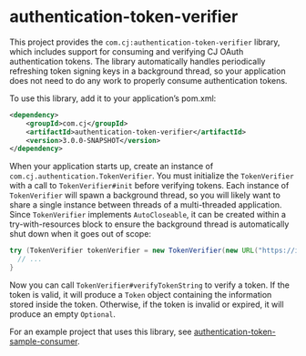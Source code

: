 # authentication-token-verifier

This project provides the `com.cj:authentication-token-verifier` library, which includes support for consuming and verifying CJ OAuth authentication tokens. The library automatically handles periodically refreshing token signing keys in a background thread, so your application does not need to do any work to properly consume authentication tokens.

To use this library, add it to your application’s pom.xml:

```xml
<dependency>
    <groupId>com.cj</groupId>
    <artifactId>authentication-token-verifier</artifactId>
    <version>3.0.0-SNAPSHOT</version>
</dependency>
```

When your application starts up, create an instance of `com.cj.authentication.TokenVerifier`. You must initialize the `TokenVerifier` with a call to `TokenVerifier#init` before verifying tokens. Each instance of `TokenVerifier` will spawn a background thread, so you will likely want to share a single instance between threads of a multi-threaded application. Since `TokenVerifier` implements `AutoCloseable`, it can be created within a try-with-resources block to ensure the background thread is automatically shut down when it goes out of scope:

```java
try (TokenVerifier tokenVerifier = new TokenVerifier(new URL("https://id.api.cj.com/public-keys"))) {
  // ...
}
```

Now you can call `TokenVerifier#verifyTokenString` to verify a token. If the token is valid, it will produce a `Token` object containing the information stored inside the token. Otherwise, if the token is invalid or expired, it will produce an empty `Optional`.

For an example project that uses this library, see [authentication-token-sample-consumer][].

[authentication-token-sample-consumer]: http://github.com/cjdev/authentication-token-sample-consumer
